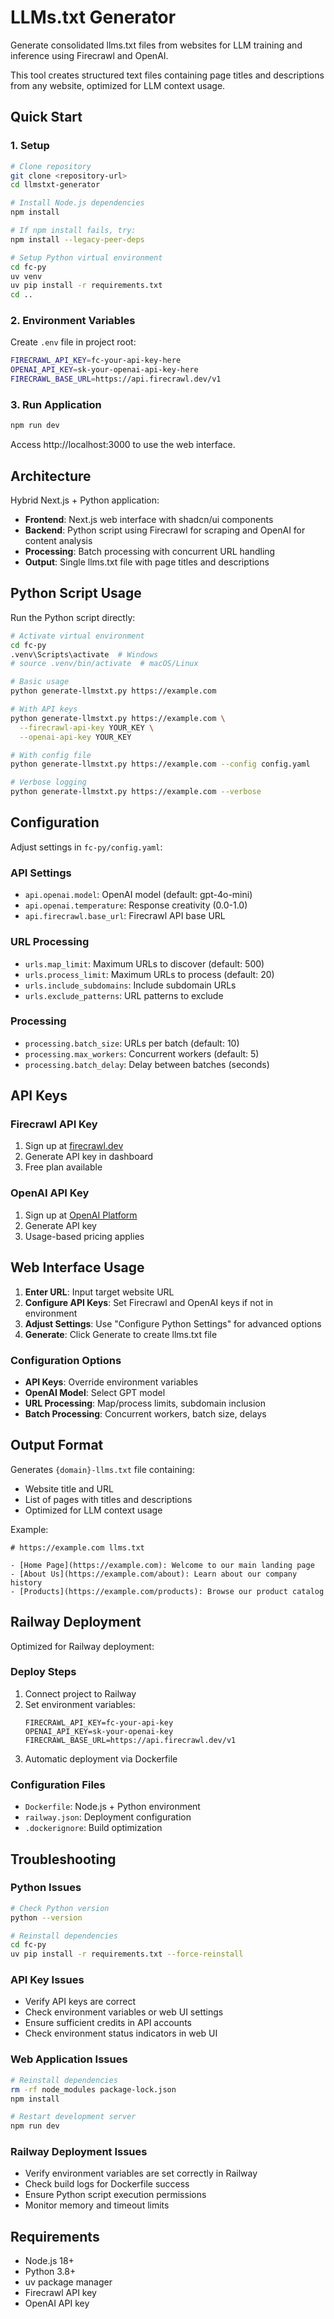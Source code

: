 # LLMs.txt Generator

Generate consolidated llms.txt files from websites for LLM training and inference using Firecrawl and OpenAI.

This tool creates structured text files containing page titles and descriptions from any website, optimized for LLM context usage.

## Quick Start

### 1. Setup

```bash
# Clone repository
git clone <repository-url>
cd llmstxt-generator

# Install Node.js dependencies
npm install

# If npm install fails, try:
npm install --legacy-peer-deps

# Setup Python virtual environment
cd fc-py
uv venv
uv pip install -r requirements.txt
cd ..
```

### 2. Environment Variables

Create `.env` file in project root:

```bash
FIRECRAWL_API_KEY=fc-your-api-key-here
OPENAI_API_KEY=sk-your-openai-api-key-here
FIRECRAWL_BASE_URL=https://api.firecrawl.dev/v1
```

### 3. Run Application

```bash
npm run dev
```

Access http://localhost:3000 to use the web interface.

## Architecture

Hybrid Next.js + Python application:

- **Frontend**: Next.js web interface with shadcn/ui components
- **Backend**: Python script using Firecrawl for scraping and OpenAI for content analysis
- **Processing**: Batch processing with concurrent URL handling
- **Output**: Single llms.txt file with page titles and descriptions

## Python Script Usage

Run the Python script directly:

```bash
# Activate virtual environment
cd fc-py
.venv\Scripts\activate  # Windows
# source .venv/bin/activate  # macOS/Linux

# Basic usage
python generate-llmstxt.py https://example.com

# With API keys
python generate-llmstxt.py https://example.com \
  --firecrawl-api-key YOUR_KEY \
  --openai-api-key YOUR_KEY

# With config file
python generate-llmstxt.py https://example.com --config config.yaml

# Verbose logging
python generate-llmstxt.py https://example.com --verbose
```

## Configuration

Adjust settings in `fc-py/config.yaml`:

### API Settings
- `api.openai.model`: OpenAI model (default: gpt-4o-mini)
- `api.openai.temperature`: Response creativity (0.0-1.0)
- `api.firecrawl.base_url`: Firecrawl API base URL

### URL Processing
- `urls.map_limit`: Maximum URLs to discover (default: 500)
- `urls.process_limit`: Maximum URLs to process (default: 20)
- `urls.include_subdomains`: Include subdomain URLs
- `urls.exclude_patterns`: URL patterns to exclude

### Processing
- `processing.batch_size`: URLs per batch (default: 10)
- `processing.max_workers`: Concurrent workers (default: 5)
- `processing.batch_delay`: Delay between batches (seconds)

## API Keys

### Firecrawl API Key
1. Sign up at [firecrawl.dev](https://firecrawl.dev)
2. Generate API key in dashboard
3. Free plan available

### OpenAI API Key
1. Sign up at [OpenAI Platform](https://platform.openai.com)
2. Generate API key
3. Usage-based pricing applies

## Web Interface Usage

1. **Enter URL**: Input target website URL
2. **Configure API Keys**: Set Firecrawl and OpenAI keys if not in environment
3. **Adjust Settings**: Use "Configure Python Settings" for advanced options
4. **Generate**: Click Generate to create llms.txt file

### Configuration Options
- **API Keys**: Override environment variables
- **OpenAI Model**: Select GPT model
- **URL Processing**: Map/process limits, subdomain inclusion
- **Batch Processing**: Concurrent workers, batch size, delays

## Output Format

Generates `{domain}-llms.txt` file containing:
- Website title and URL
- List of pages with titles and descriptions
- Optimized for LLM context usage

Example:
```
# https://example.com llms.txt

- [Home Page](https://example.com): Welcome to our main landing page
- [About Us](https://example.com/about): Learn about our company history
- [Products](https://example.com/products): Browse our product catalog
```

## Railway Deployment

Optimized for Railway deployment:

### Deploy Steps
1. Connect project to Railway
2. Set environment variables:
   ```
   FIRECRAWL_API_KEY=fc-your-api-key
   OPENAI_API_KEY=sk-your-openai-key
   FIRECRAWL_BASE_URL=https://api.firecrawl.dev/v1
   ```
3. Automatic deployment via Dockerfile

### Configuration Files
- `Dockerfile`: Node.js + Python environment
- `railway.json`: Deployment configuration
- `.dockerignore`: Build optimization

## Troubleshooting

### Python Issues
```bash
# Check Python version
python --version

# Reinstall dependencies
cd fc-py
uv pip install -r requirements.txt --force-reinstall
```

### API Key Issues
- Verify API keys are correct
- Check environment variables or web UI settings
- Ensure sufficient credits in API accounts
- Check environment status indicators in web UI

### Web Application Issues
```bash
# Reinstall dependencies
rm -rf node_modules package-lock.json
npm install

# Restart development server
npm run dev
```

### Railway Deployment Issues
- Verify environment variables are set correctly in Railway
- Check build logs for Dockerfile success
- Ensure Python script execution permissions
- Monitor memory and timeout limits

## Requirements

- Node.js 18+
- Python 3.8+
- uv package manager
- Firecrawl API key
- OpenAI API key